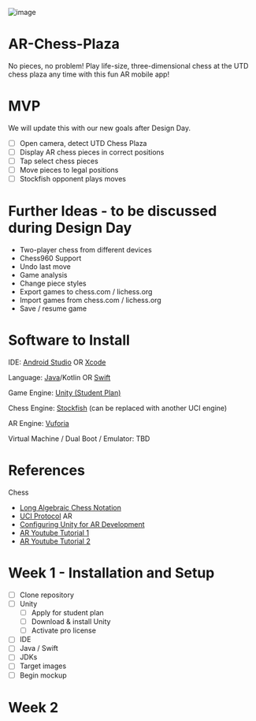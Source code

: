 ![image](https://user-images.githubusercontent.com/34562020/133207872-9201a1ee-c494-4ae8-90de-ed9a4081ac73.png)

# AR-Chess-Plaza
No pieces, no problem! Play life-size, three-dimensional chess at the UTD chess plaza any time with this fun AR mobile app!

# MVP
We will update this with our new goals after Design Day.
 * [ ] Open camera, detect UTD Chess Plaza
 * [ ] Display AR chess pieces in correct positions
 * [ ] Tap select chess pieces
 * [ ] Move pieces to legal positions
 * [ ] Stockfish opponent plays moves

# Further Ideas - to be discussed during Design Day
* Two-player chess from different devices
* Chess960 Support
* Undo last move
* Game analysis
* Change piece styles
* Export games to chess.com / lichess.org
* Import games from chess.com / lichess.org
* Save / resume game

# Software to Install
IDE: [Android Studio](https://developer.android.com/studio) OR [Xcode](https://developer.apple.com/xcode/)

Language: [Java](https://java.com/en/download/help/download_options.html)/Kotlin OR [Swift](https://swift.org/getting-started/#installing-swift)

Game Engine: [Unity (Student Plan)](https://unity.com/products/unity-student)

Chess Engine: [Stockfish](https://stockfishchess.org/download/) (can be replaced with another UCI engine)

AR Engine: [Vuforia](https://developer.vuforia.com/downloads/sdk)

Virtual Machine / Dual Boot / Emulator: TBD

# References
Chess
* [Long Algebraic Chess Notation](https://en.wikipedia.org/wiki/Algebraic_notation_(chess)#Long_algebraic_notation)
* [UCI Protocol](https://www.shredderchess.com/download/div/uci.zip)
AR
* [Configuring Unity for AR Development](https://learn.unity.com/tutorial/configuring-unity-for-ar-development#)
* [AR Youtube Tutorial 1](https://www.youtube.com/watch?v=cCOLdX1JMo4)
* [AR Youtube Tutorial 2](https://www.youtube.com/watch?v=uXNjNcqW4kY)

# Week 1 - Installation and Setup
 * [ ] Clone repository
 * [ ] Unity
     * [ ] Apply for student plan
     * [ ] Download & install Unity
     * [ ] Activate pro license
 * [ ] IDE
 * [ ] Java / Swift
 * [ ] JDKs
 * [ ] Target images
 * [ ] Begin mockup

# Week 2

